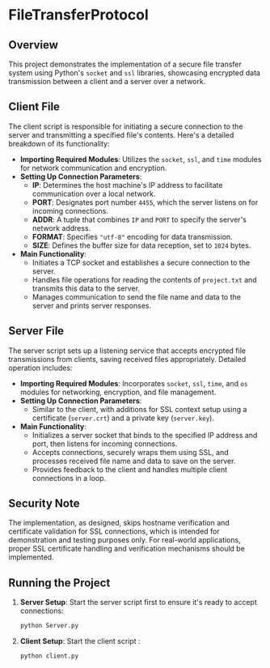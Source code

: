 # FileTransferProtocol

## Overview
This project demonstrates the implementation of a secure file transfer system using Python's `socket` and `ssl` libraries, showcasing encrypted data transmission between a client and a server over a network.

## Client File

The client script is responsible for initiating a secure connection to the server and transmitting a specified file's contents. Here's a detailed breakdown of its functionality:

- **Importing Required Modules**: Utilizes the `socket`, `ssl`, and `time` modules for network communication and encryption.
- **Setting Up Connection Parameters**:
  - **IP**: Determines the host machine's IP address to facilitate communication over a local network.
  - **PORT**: Designates port number `4455`, which the server listens on for incoming connections.
  - **ADDR**: A tuple that combines `IP` and `PORT` to specify the server's network address.
  - **FORMAT**: Specifies `"utf-8"` encoding for data transmission.
  - **SIZE**: Defines the buffer size for data reception, set to `1024` bytes.
- **Main Functionality**:
  - Initiates a TCP socket and establishes a secure connection to the server.
  - Handles file operations for reading the contents of `project.txt` and transmits this data to the server.
  - Manages communication to send the file name and data to the server and prints server responses.

## Server File

The server script sets up a listening service that accepts encrypted file transmissions from clients, saving received files appropriately. Detailed operation includes:

- **Importing Required Modules**: Incorporates `socket`, `ssl`, `time`, and `os` modules for networking, encryption, and file management.
- **Setting Up Connection Parameters**:
  - Similar to the client, with additions for SSL context setup using a certificate (`server.crt`) and a private key (`server.key`).
- **Main Functionality**:
  - Initializes a server socket that binds to the specified IP address and port, then listens for incoming connections.
  - Accepts connections, securely wraps them using SSL, and processes received file name and data to save on the server.
  - Provides feedback to the client and handles multiple client connections in a loop.

## Security Note

The implementation, as designed, skips hostname verification and certificate validation for SSL connections, which is intended for demonstration and testing purposes only. For real-world applications, proper SSL certificate handling and verification mechanisms should be implemented.

## Running the Project

1. **Server Setup**: Start the server script first to ensure it's ready to accept connections:
   ```bash
   python Server.py
2. **Client Setup**: Start the client script :
   ```bash
   python client.py


